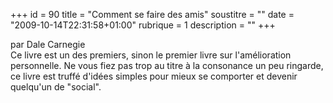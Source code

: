 +++
id = 90
title = "Comment se faire des amis"
soustitre = ""
date = "2009-10-14T22:31:58+01:00"
rubrique = 1
description = ""
+++

<div class="chapo">par Dale Carnegie</div>
Ce livre est un des premiers, sinon le premier livre sur l'amélioration personnelle. Ne vous fiez pas trop au titre à la consonance un peu ringarde, ce livre est truffé d'idées simples pour mieux se comporter et devenir quelqu'un de "social".
